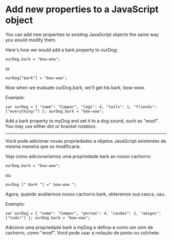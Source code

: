 # Add new properties to a JavaScript object

You can add new properties to existing JavaScript objects the same way you would modify them.

Here's how we would add a bark property to ourDog:

`ourDog.bark = "bow-wow";`

or

`ourDog["bark"] = "bow-wow";`

Now when we evaluate ourDog.bark, we'll get his bark, bow-wow.

Example:

`var ourDog = {
  "name": "Camper",
  "legs": 4,
  "tails": 1,
  "friends": ["everything!"]
};
ourDog.bark = "bow-wow";`

Add a bark property to myDog and set it to a dog sound, such as "woof". You may use either dot or bracket notation.

---

Você pode adicionar novas propriedades a objetos JavaScript existentes da mesma maneira que os modificaria.

Veja como adicionaríamos uma propriedade bark ao nosso cachorro:

`ourDog.bark = "bow-wow";`

ou

`ourDog [" bark "] =" bow-wow ";`

Agora, quando avaliarmos nosso cachorro.bark, obteremos sua casca, uau.

Exemplo:

`var ourDog = {
   "nome": "Camper",
   "pernas": 4,
   "caudas": 1,
   "amigos": ["tudo!"]
};
ourDog.bark = "bow-wow"; `

Adicione uma propriedade bark a myDog e defina-a como um som de cachorro, como "woof". Você pode usar a notação de ponto ou colchete.
